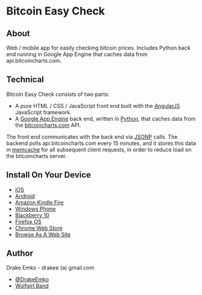 # Bitcoin Easy Check

## About
Web / mobile app for easily checking bitcoin prices. Includes Python back end running in Google App Engine that caches data from api.bitcoincharts.com.

## Technical
Bitcoin Easy Check consists of two parts:
* A pure HTML / CSS / JavaScript front end built with the [AngularJS](http://angularjs.org/) JavaScript framework.
* A [Google App Engine](https://developers.google.com/appengine/) back end, written in [Python](http://www.python.org/), that caches data from the [bitcoincharts.com](http://bitcoincharts.com/) API.

The front end communicates with the back end via [JSONP](http://en.wikipedia.org/wiki/JSONP) calls. The backend polls api.bitcoincharts.com every 15 minutes, and it stores this data in [memcache](https://developers.google.com/appengine/docs/python/memcache/) for all subsequent client requests, in order to reduce load on the bitcoincharts server.

## Install On Your Device
* [iOS](https://itunes.apple.com/us/app/bitcoin-easy-check/id780336876)
* [Android](https://play.google.com/store/apps/details?id=net.edrake.bitcoineasycheck)
* [Amazon Kindle Fire](http://www.amazon.com/Drake-Emko-Bitcoin-Easy-Check/dp/B00H8KQZU4/)
* [Windows Phone](http://www.windowsphone.com/en-us/store/app/bitcoin-easy-check/c8c6bf89-1660-4025-9b92-799591f4e491)
* [Blackberry 10](http://appworld.blackberry.com/webstore/content/43780888/)
* [Firefox OS](https://marketplace.firefox.com/app/bitcoin-easy-check)
* [Chrome Web Store](https://chrome.google.com/webstore/detail/bitcoin-easy-check/dimfclahciiblaklehjikenimaafpaef)
* [Browse As A Web Site](http://d26tzgk0gx1hwh.cloudfront.net/main.html)

## Author
Drake Emko - drakee (a) gmail.com
* [@DrakeEmko](https://twitter.com/DrakeEmko)
* [Wolfgirl Band](http://wolfgirl.bandcamp.com/)
